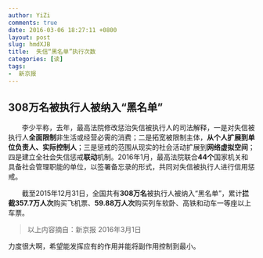 ```yaml
---
author: YiZi
comments: true
date: 2016-03-06 18:27:11 +0800
layout: post
slug: hmdXJB
title:  失信“黑名单”执行次数
categories: [读]
tags:
-  新京报
---
```

## 308万名被执行人被纳入“黑名单”
　　李少平称，去年，最高法院修改惩治失信被执行人的司法解释，一是对失信被执行人**全面限制**非生活或经营必需的消费；二是拓宽被限制主体，**从个人扩展到单位负责人、实际控制人**；三是惩戒的范围从现实的社会活动扩展到**网络虚拟空间**；四是建立全社会失信惩戒**联动**机制。2016年1月，最高法院联合**44个**国家机关和具备社会管理职能的单位，以签署备忘录的形式，共同对失信被执行人进行信用惩戒。

　　截至2015年12月31日，全国共有**308万名**被执行人被纳入“黑名单”，累计**拦截357.7万人次**购买飞机票、**59.88万人次**购买列车软卧、高铁和动车一等座以上车票。
 
<div class="quote"> <blockquote>
    	以上内容摘自：新京报 2016年3月1日</a>
    </blockquote>
</div>
<div class="readreview">
力度很大啊，希望能发挥应有的作用并能将副作用控制到最小。
</div>
